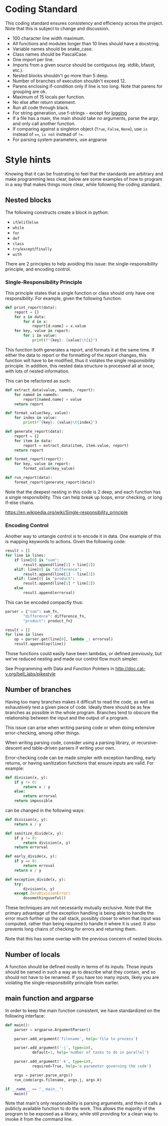 # Coding Standard

This coding standard ensures consistency and efficiency across the project.
Note that this is subject to change and discussion.

+ 100 character line width maximum.
+ All functions and modules longer than 10 lines should have a docstring.
+ Variable names should be snake_case.
+ Class names should be PascalCase.
+ One import per line.
+ Imports from a given source should be contiguous (eg. stdlib, bfasst, etc.).
+ Nested blocks shouldn't go more than 5 deep.
+ Number of branches of execution shouldn't exceed 12.
+ Parens enclosing if-condition only if line is too long.  Note that parens for grouping are ok.
+ Maximum of 15 locals per function.
+ No else after return statement.
+ Run all code through black.
+ For string generation, use f-strings - except for [logging](https://docs.python.org/3/howto/logging.html#optimization)
+ If a file has a main, the main should take no arguments, parse the argv, and only call another function.
+ If comparing against a singleton object (`True`, `False`, `None`), use `is` instead of `==`, `is not` instead of `!=`.
+ For parsing system parameters, use argparse

# Style hints

Knowing that it can be frustrating to feel that the standards are
arbitrary and make programming less clear, below are some examples of
how to program in a way that makes things more clear, while following
the coding standard.

## Nested blocks

The following constructs create a block in python:
+ `if`/`elif`/`else`
+ `while`
+ `for`
+ `def`
+ `class`
+ `try`/`except`/`finally`
+ `with`

There are 2 principles to help avoiding this issue: the
single-responsibility principle, and encoding control.

### Single-Responsibility Principle

This principle states that a single function or class should only have
one responsibility.  For example, given the following function:
```python
def print_report(data):
    report = {}
    for x in data:
        for d in x:
            report[d.name] = x.value
	for key, value in report:
	    for i in value:
	        print(f"{key}: {value}\t{i}")
```

This function both generates a report, and formats it at the same time.
If either the data to report or the formatting of the report changes,
this function will have to be modified, thus it violates the single
responsibility principle.  In addition, this nested data structure is
processed all at once, with lots of nested information.

This can be refactored as such:
```python
def extract_data(value, nameds, report):
    for named in nameds:
        report[named.name] = value
    return report

def format_value(key, value):
    for index in value:
        print(f"{key}: {value}\t{index}")

def generate_report(data):
    report = {}
    for item in data:
        report = extract_data(item, item.value, report)
    return report

def format_report(report):
    for key, value in report:
        format_value(key_value)

def run_report(data):
    format_report(generate_report(data))
```
Note that the deepest nesting in this code is 2 deep, and each function
has a single responsibility.  This can help break up loops, error
checking, or long if-else chains.

https://en.wikipedia.org/wiki/Single-responsibility_principle

### Encoding Control

Another way to untangle control is to encode it in data.  One example
of this is mapping keywords to actions.  Given the following code:
```python
result = []
for line in lines:
    if line[0] is "sum":
        result.append(line[1] + line[2])
    elif: line[0] is "difference":
        result.append(line[1] - line[2])
    elif: line[0] is "product":
        result.append(line[1] * line[2])
    else
        result.append(errorval)
```

This can be encoded compactly thus:
```python
parser = {"sum": sum_fn,
        "difference": difference_fn,
        "product": product_fn}

result = []
for line in lines
    op = parser.get(line[0], lambda _: errorval)
    result.append(op(line))
```

Those functions could easily have been lambdas, or defined previously,
but we've reduced nesting and made our control flow much simpler.

See Programming with Data and Function Pointers in
http://doc.cat-v.org/bell_labs/pikestyle

## Number of branches

Having too many branches makes it difficult to read the code, as well
as exhaustively test a given piece of code.  Ideally there should be as
few branches as possible in the whole program.  Branches tend to obscure
the relationship between the input and the output of a program.

This issue can arise when writing parsing code or when doing extensive
error-checking, among other things.

When writing parsing code, consider using a parsing library, or
recursive-descent and table-driven parsers if writing your own.

Error-checking code can be made simpler with exception handling, early
returns, or having sanitization functions that ensure inputs are valid.
For example:
```python
def division(x, y):
    if y != 0:
        return x / y
    else:
        return errorval
    return impossible
```
can be changed in the following ways:
```python
def division(x, y):
    return x / y

def sanitize_divide(x, y):
    if y != 0:
        return division(x, y)
    return errorval

def early_divide(x, y):
    if y == 0:
        return erroval
    return x / y

def exception_divide(x, y):
    try:
        division(x, y)
    except ZeroDivisionError:
        dosomethinguseful()
```

These techniques are not necessarily mutually exclusive.  Note that the
primary advantage of the exception handling is being able to handle the
error much further up the call stack, possibly closer to when that input
was computed, rather than being required to handle it where it is used.
It also prevents long chains of checking for errors and returning them.

Note that this has some overlap with the previous concern of nested
blocks.

## Number of locals

A function should be defined mostly in terms of its inputs.  Those inputs
should be named in such a way as to describe what they contain, and so
should not have to be renamed.  If you have too many inputs, likely you
are violating the single-responsibility principle from earlier.

## main function and argparse

In order to keep the main function consistent, we have standardized on
the following interface:
```python
def main():
    parser = argparse.ArgumentParser()

    parser.add_argument('filename', help='file to process')

    parser.add_argument('-j', type=int,
            default=1, help='number of tasks to do in parallel')

    parser.add_argument('-k', type=int,
            required=True, help='a parameter governing the code')

    args = parser.parse_args()
    run_code(args.filename, args.j, args.k)

if __name__ == "__main__":
    main()
```

Note that main's only responsibility is parsing arguments, and then it
calls a publicly available function to do the work.  This allows the
majority of the program to be exposed as a library, while still providing
for a clean way to invoke it from the command line.

